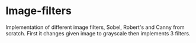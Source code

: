 # Image-filters

Implementation of different image filters, Sobel, Robert's and Canny from scratch.
First it changes given image to grayscale then implements 3 filters.
